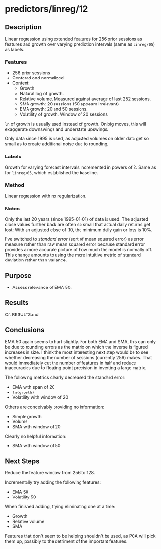 predictors/linreg/12
===
Description
--
Linear regression using extended features for
256 prior sessions as features and growth over varying prediction
intervals (same as `linreg/05`) as labels.

### Features

-   256 prior sessions
-   Centered and normalized
-   Content:
    -   Growth
    -   Natural log of growth.
    -   Relative volume. Measured against average of last 252 sessions.
    -   SMA growth: 20 sessions (50 appears irrelevant)
    -   EMA growth: 20 and 50 sessions.
    -   Volatility of growth. Window of 20 sessions.

`ln` of growth is usually used instead of growth. On big moves,
this will exaggerate downswings and understate upswings.
   
Only data since 1995 is used, as adjusted volumes on older data get so
small as to create additional noise due to rounding.

### Labels
Growth for varying forecast intervals incremented in powers of 2.
Same as for `linreg/05`, which established the baseline.

### Method
Linear regression with no regularization.

### Notes
Only the last 20 years (since 1995-01-01) of data is used. The 
adjusted close values further back are often so small that actual
daily returns get lost: With an adjusted close of .10, the minimum
daily gain or loss is 10%.

I've switched to *standard error* (sqrt of mean squared error) as error measure rather
than raw mean squared error because standard error provides a more accurate picture
of how much the model is normally off. This change amounts to using 
the more intuitive metric of standard deviation
rather than variance.

Purpose
---
-   Assess relevance of EMA 50.

Results
--
Cf. RESULTS.md

Conclusions
--
EMA 50 again seems to hurt slightly. For both EMA and SMA, this can
only be due to rounding errors as the matrix on which the inverse is
figured increases in size. I think the most interesting next step would be
to see whether decreasing the number of sessions (currently 256) makes.
That would immediately cut the number of features in half and reduce
inaccuracies due to floating point precision in inverting a large
matrix.

The following metrics clearly decreased the standard error:
-   EMA with span of 20
-   `ln(growth)`
-   Volatility with window of 20

Others are conceivably providing no information:
-   Simple growth
-   Volume
-   SMA with window of 20

Clearly no helpful information:
-   SMA with window of 50

Next Steps
--
Reduce the feature window from 256 to 128.

Incrementally try adding the following features:
-   EMA 50
-   Volatility 50

When finished adding, trying eliminating one at a time:
-   Growth
-   Relative volume
-   SMA

Features that don't seem to be helping shouldn't be used, as PCA
will pick them up, possibly to the detriment of the important
features.
